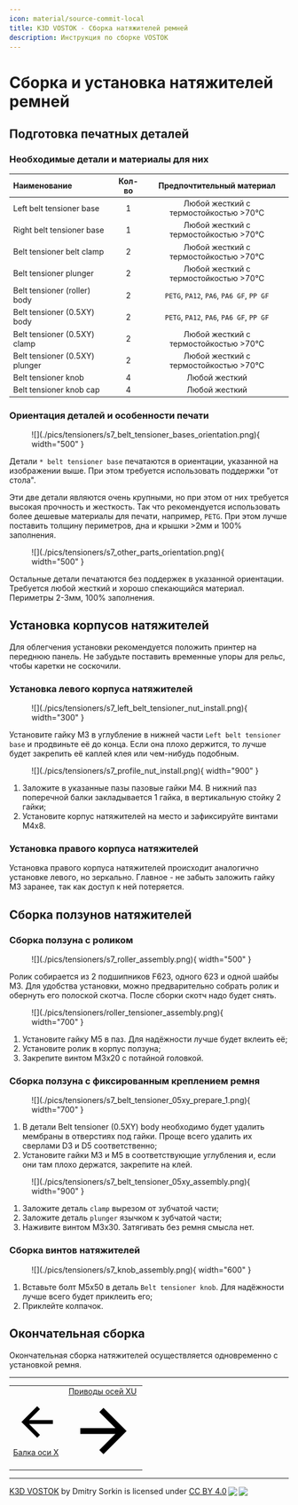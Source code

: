 ```yaml
---
icon: material/source-commit-local
title: K3D VOSTOK - Сборка натяжителей ремней
description: Инструкция по сборке VOSTOK
---
```


# Сборка и установка натяжителей ремней

## Подготовка печатных деталей

### Необходимые детали и материалы для них

| Наименование                   | Кол-во |        Предпочтительный материал         |
| :----------------------------- | :----: | :--------------------------------------: |
| Left belt tensioner base       |   1    |  Любой жесткий с термостойкостью >70°C   |
| Right belt tensioner base      |   1    |  Любой жесткий с термостойкостью >70°C   |
| Belt tensioner belt clamp      |   2    |  Любой жесткий с термостойкостью >70°C   |
| Belt tensioner plunger         |   2    |  Любой жесткий с термостойкостью >70°C   |
| Belt tensioner (roller) body   |   2    | `PETG`, `PA12`, `PA6`, `PA6 GF`, `PP GF` |
| Belt tensioner (0.5XY) body    |   2    | `PETG`, `PA12`, `PA6`, `PA6 GF`, `PP GF` |
| Belt tensioner (0.5XY) clamp   |   2    |  Любой жесткий с термостойкостью >70°C   |
| Belt tensioner (0.5XY) plunger |   2    |  Любой жесткий с термостойкостью >70°C   |
| Belt tensioner knob            |   4    |              Любой жесткий               |
| Belt tensioner knob cap        |   4    |              Любой жесткий               |

### Ориентация деталей и особенности печати

<figure markdown>
  ![](./pics/tensioners/s7_belt_tensioner_bases_orientation.png){ width="500" }
</figure>

Детали `* belt tensioner base` печатаются в ориентации, указанной на изображении выше. При этом требуется использовать поддержки "от стола".

Эти две детали являются очень крупными, но при этом от них требуется высокая прочность и жесткость. Так что рекомендуется использовать более дешевые материалы для печати, например, `PETG`. При этом лучше поставить толщину периметров, дна и крышки >2мм и 100% заполнения.

<figure markdown>
  ![](./pics/tensioners/s7_other_parts_orientation.png){ width="500" }
</figure>

Остальные детали печатаются без поддержек в указанной ориентации. Требуется любой жесткий и хорошо спекающийся материал. Периметры 2-3мм, 100% заполнения.

## Установка корпусов натяжителей

Для облегчения установки рекомендуется положить принтер на переднюю панель. Не забудьте поставить временные упоры для рельс, чтобы каретки не соскочили.

### Установка левого корпуса натяжителей

<figure markdown>
  ![](./pics/tensioners/s7_left_belt_tensioner_nut_install.png){ width="300" }
</figure>

Установите гайку М3 в углубление в нижней части `Left belt tensioner base` и продвиньте её до конца. Если она плохо держится, то лучше будет закрепить её каплей клея или чем-нибудь подобным.

<figure markdown>
  ![](./pics/tensioners/s7_profile_nut_install.png){ width="900" }
</figure>

1. Заложите в указанные пазы пазовые гайки М4. В нижний паз поперечной балки закладывается 1 гайка, в вертикальную стойку 2 гайки;
2. Установите корпус натяжителей на место и зафиксируйте винтами М4х8.

### Установка правого корпуса натяжителей

Установка правого корпуса натяжителей происходит аналогично установке левого, но зеркально. Главное - не забыть заложить гайку М3 заранее, так как доступ к ней потеряется.

## Сборка ползунов натяжителей

### Сборка ползуна с роликом

<figure markdown>
  ![](./pics/tensioners/s7_roller_assembly.png){ width="500" }
</figure>

Ролик собирается из 2 подшипников F623, одного 623 и одной шайбы М3. Для удобства установки, можно предварительно собрать ролик и обернуть его полоской скотча. После сборки скотч надо будет снять.

<figure markdown>
  ![](./pics/tensioners/roller_tensioner_assembly.png){ width="700" }
</figure>

1. Установите гайку М5 в паз. Для надёжности лучше будет вклеить её;
2. Установите ролик в корпус ползуна;
3. Закрепите винтом М3х20 с потайной головкой.

### Сборка ползуна с фиксированным креплением ремня

<figure markdown>
  ![](./pics/tensioners/s7_belt_tensioner_05xy_prepare_1.png){ width="700" }
</figure>

1. В детали Belt tensioner (0.5XY) body необходимо будет удалить мембраны в отверстиях под гайки. Проще всего удалить их сверлами D3 и D5 соответственно;
2. Установите гайки М3 и М5 в соответствующие углубления и, если они там плохо держатся, закрепите на клей.

<figure markdown>
  ![](./pics/tensioners/s7_belt_tensioner_05xy_assembly.png){ width="900" }
</figure>

1. Заложите деталь `clamp` вырезом от зубчатой части;
2. Заложите деталь `plunger` язычком к зубчатой части;
3. Наживите винтом М3х30. Затягивать без ремня смысла нет.

### Сборка винтов натяжителей

<figure markdown>
  ![](./pics/tensioners/s7_knob_assembly.png){ width="600" }
</figure>

1. Вставьте болт М5х50 в деталь `Belt tensioner knob`. Для надёжности лучше всего будет приклеить его;
2. Приклейте колпачок.

## Окончательная сборка

Окончательная сборка натяжителей осуществляется одновременно с установкой ремня.

---

<table class="navitable">
    <tbody>
        <tr>
            <td><a class="md-button" href="../x_beam" style="width: 100%; padding-left: 0em; padding-right: 0em;"><span class="twemoji"><svg xmlns="http://www.w3.org/2000/svg" viewBox="0 0 24 24"><path d="M20 11v2H8l5.5 5.5-1.42 1.42L4.16 12l7.92-7.92L13.5 5.5 8 11h12Z"></path></svg></span> Балка оси X</a></td>
            <td><a class="md-button" href="../xu_drives" style="width: 100%; padding-left: 0em; padding-right: 0em;">Приводы осей XU <span class="twemoji"><svg xmlns="http://www.w3.org/2000/svg" viewBox="0 0 24 24"><path d="M4 11v2h12l-5.5 5.5 1.42 1.42L19.84 12l-7.92-7.92L10.5 5.5 16 11H4Z"></path></svg></span></a></td>
        </tr>
    </tbody>
</table>

<div id='discourse-comments'></div>
<meta name='discourse-username' content='DISCOURSE_USERNAME'>

<script type="text/javascript">
  DiscourseEmbed = {
    discourseUrl: 'https://forum.k3d.tech/',
    discourseEmbedUrl: 'https://k3d.tech/vostok/tensioners/',
    // className: 'CLASS_NAME',
  };

  (function() {
    var d = document.createElement('script'); d.type = 'text/javascript'; d.async = true;
    d.src = DiscourseEmbed.discourseUrl + 'javascripts/embed.js';
    (document.getElementsByTagName('head')[0] || document.getElementsByTagName('body')[0]).appendChild(d);
  })();
</script>

---

<p xmlns:cc="http://creativecommons.org/ns#" xmlns:dct="http://purl.org/dc/terms/"><a property="dct:title" rel="cc:attributionURL" href="https://k3d.tech/vostok/">K3D VOSTOK</a> by <span property="cc:attributionName">Dmitry Sorkin</span> is licensed under <a href="http://creativecommons.org/licenses/by/4.0/?ref=chooser-v1" target="_blank" rel="license noopener noreferrer" style="display:inline-block;">CC BY 4.0<img style="height:22px!important;margin-left:3px;vertical-align:text-bottom;" src="https://mirrors.creativecommons.org/presskit/icons/cc.svg?ref=chooser-v1"><img style="height:22px!important;margin-left:3px;vertical-align:text-bottom;" src="https://mirrors.creativecommons.org/presskit/icons/by.svg?ref=chooser-v1"></a></p>